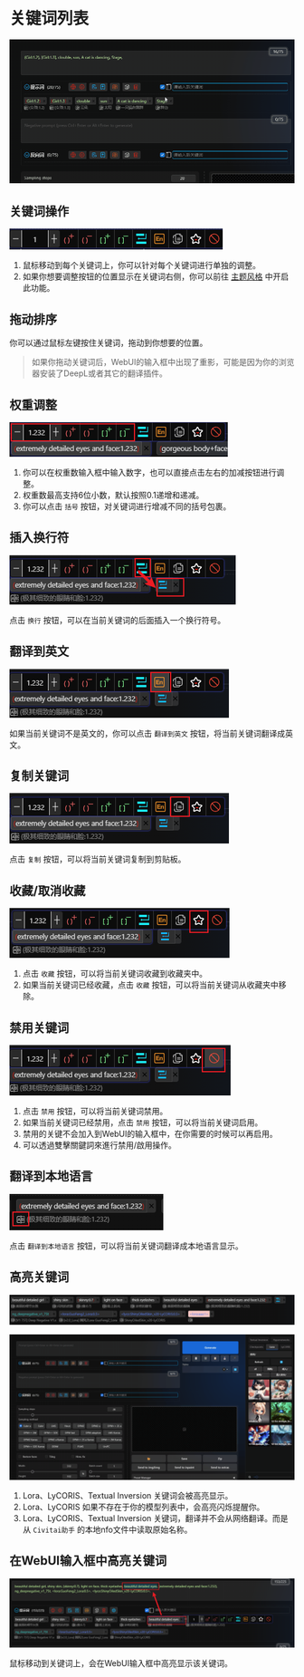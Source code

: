# 关键词列表

![](../assets/images/demo.quick_adjust.gif)

## 关键词操作

![](../assets/images/ListOfKeywords/btns.png)

1. 鼠标移动到每个关键词上，你可以针对每个关键词进行单独的调整。
2. 如果你想要调整按钮的位置显示在关键词右侧，你可以前往 [主题风格](/zh-cn/ThemeStyle.md#主题风格) 中开启此功能。

## 拖动排序

你可以通过鼠标左键按住关键词，拖动到你想要的位置。

> 如果你拖动关键词后，WebUI的输入框中出现了重影，可能是因为你的浏览器安装了DeepL或者其它的翻译插件。

## 权重调整

![](../assets/images/ListOfKeywords/weight.png)

1. 你可以在权重数输入框中输入数字，也可以直接点击左右的加减按钮进行调整。
2. 权重数最高支持6位小数，默认按照0.1递增和递减。
3. 你可以点击 `括号` 按钮，对关键词进行增减不同的括号包裹。

## 插入换行符

![](../assets/images/ListOfKeywords/wrap.png)

点击 `换行` 按钮，可以在当前关键词的后面插入一个换行符号。

## 翻译到英文

![](../assets/images/ListOfKeywords/english.png)

如果当前关键词不是英文的，你可以点击 `翻译到英文` 按钮，将当前关键词翻译成英文。

## 复制关键词

![](../assets/images/ListOfKeywords/copy.png)

点击 `复制` 按钮，可以将当前关键词复制到剪贴板。

## 收藏/取消收藏

![](../assets/images/ListOfKeywords/favorite.png)

1. 点击 `收藏` 按钮，可以将当前关键词收藏到收藏夹中。
2. 如果当前关键词已经收藏，点击 `收藏` 按钮，可以将当前关键词从收藏夹中移除。

## 禁用关键词

![](../assets/images/ListOfKeywords/disable.png)

1. 点击 `禁用` 按钮，可以将当前关键词禁用。
2. 如果当前关键词已经禁用，点击 `禁用` 按钮，可以将当前关键词启用。
3. 禁用的关键不会加入到WebUI的输入框中，在你需要的时候可以再启用。
4. 可以透過雙擊關鍵詞來進行禁用/啟用操作。

## 翻译到本地语言

![](../assets/images/ListOfKeywords/local_language.png)

点击 `翻译到本地语言` 按钮，可以将当前关键词翻译成本地语言显示。

## 高亮关键词

![](../assets/images/ListOfKeywords/highlight.png)

![](../assets/images/demo.keyword_detection.gif)

1. Lora、LyCORIS、Textual Inversion 关键词会被高亮显示。
2. Lora、LyCORIS 如果不存在于你的模型列表中，会高亮闪烁提醒你。
3. Lora、LyCORIS、Textual Inversion 关键词，翻译并不会从网络翻译。而是从 `Civitai助手` 的本地nfo文件中读取原始名称。

## 在WebUI输入框中高亮关键词

![](../assets/images/ListOfKeywords/highlight_input.png)

鼠标移动到关键词上，会在WebUI输入框中高亮显示该关键词。